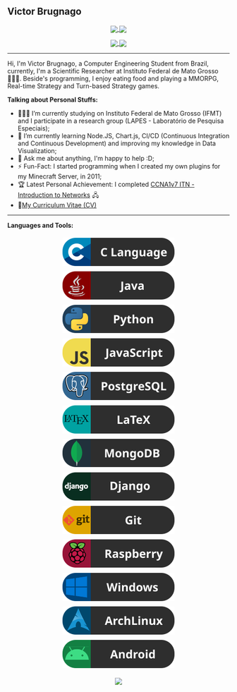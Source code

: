 ## Victor Brugnago
<p align="center">
        <a href="https://github.com/VictorBrugnago/github-readme-stats">
        <img align="center" src="https://github-readme-stats.vercel.app/api?username=VictorBrugnago&show_icons=true&hide_rank=true&count_private=true&hide=stars&theme=onedark&hide_border=true" />
    </a>
    <a href="https://github.com/VictorBrugnago/github-readme-stats">
        <img align="center" src="https://github-readme-stats.vercel.app/api/top-langs/?username=VictorBrugnago&layout=compact&theme=onedark&hide_border=true" />
    </a>
</p>

<p align="center">
    <a href="https://github.com/VictorBrugnago?tab=followers">
        <img align="center" src="https://img.shields.io/github/followers/VictorBrugnago?label=GitHub%20Followers" />
    </a>
    <a href="https://www.linkedin.com/in/joão-victor-brugnago-de-rezende/">
        <img align="center" src="https://img.shields.io/badge/VictorBrugnago-blue?style=flat&logo=Linkedin&logoColor=white&link=https://www.linkedin.com/in/joão-victor-brugnago-de-rezende/" />
    </a>
</p>


---------------------------------------------------------------------------------------------------------------------------------------------------------------------------------
Hi, I'm Victor Brugnago, a Computer Engineering Student from Brazil, currently, I'm a Scientific Researcher at Instituto Federal de Mato Grosso 🙍🏽‍♂️. Beside's programming, I enjoy eating food and playing a MMORPG, Real-time Strategy and Turn-based Strategy games.

**Talking about Personal Stuffs:**

- 👨🏽‍💻 I’m currently studying on Instituto Federal de Mato Grosso (IFMT) and I participate in a research group (LAPES - Laboratório de Pesquisa Especiais);
- 🌱 I’m currently learning Node.JS, Chart.js, CI/CD (Continuous Integration and Continuous Development) and improving my knowledge in Data Visualization;
- 💬 Ask me about anything, I'm happy to help :D;
- ⚡️ Fun-Fact: I started programming when I created my own plugins for my Minecraft Server, in 2011;
- 🏆 Latest Personal Achievement: I completed [CCNA1v7 ITN - Introduction to Networks](https://www.linkedin.com/feed/update/urn:li:activity:6837173083187539968/) 🖧
- 📝[My Curriculum Vitae (CV)](http://lattes.cnpq.br/2439519957293998)

---------------------------------------------------------------------------------------------------------------------------------------------------------------------------------
**Languages and Tools:**  

<p align="center">
    <a href="https://github.com/topics/c">
        <img src="https://raw.githubusercontent.com/VictorBrugnago/VictorBrugnago/update-02/resources/C.svg" alt="C Language" style="vertical-align:top; margin:6px 4px">
    </a>
    <a href="https://www.java.com/">
        <img src="https://raw.githubusercontent.com/VictorBrugnago/VictorBrugnago/update-02/resources/Java.svg" alt="Java" style="vertical-align:top; margin:6px 4px">
    </a>
    <a href="https://www.python.org">
        <img src="https://raw.githubusercontent.com/VictorBrugnago/VictorBrugnago/update-02/resources/Python.svg" alt="Python" style="vertical-align:top; margin:6px 4px">
    </a>
    <a href="https://developer.mozilla.org/en-US/docs/Learn/JavaScript">
        <img src="https://raw.githubusercontent.com/VictorBrugnago/VictorBrugnago/update-02/resources/JavaScript.svg" alt="JavaScript" style="vertical-align:top; margin:6px 4px">
    </a>
    <a href="https://www.postgresql.org">
        <img src="https://raw.githubusercontent.com/VictorBrugnago/VictorBrugnago/update-02/resources/PostgreSQL.svg" alt="Postgre SQL" style="vertical-align:top; margin:6px 4px">
    </a>
    <a href="https://www.latex-project.org">
        <img src="https://raw.githubusercontent.com/VictorBrugnago/VictorBrugnago/update-02/resources/LaTeX.svg" alt="LaTeX" style="vertical-align:top; margin:6px 4px">
    </a>
    <a href="https://www.mongodb.com">
        <img src="https://raw.githubusercontent.com/VictorBrugnago/VictorBrugnago/update-02/resources/MongoDB.svg" alt="MongoDB" style="vertical-align:top; margin:6px 4px">
    </a>
    <a href="https://www.djangoproject.com">
        <img src="https://raw.githubusercontent.com/VictorBrugnago/VictorBrugnago/update-02/resources/Django.svg" alt="Django" style="vertical-align:top; margin:6px 4px">
    </a>
    <a href="https://git-scm.com">
        <img src="https://raw.githubusercontent.com/VictorBrugnago/VictorBrugnago/update-02/resources/Git.svg" alt="Git" style="vertical-align:top; margin:6px 4px">
    </a>
    <a href="https://www.raspberrypi.org">
        <img src="https://raw.githubusercontent.com/VictorBrugnago/VictorBrugnago/update-02/resources/Raspberry.svg" alt="Raspberry PI" style="vertical-align:top; margin:6px 4px">
    </a>
    <a href="https://www.microsoft.com/windows/">
        <img src="https://raw.githubusercontent.com/VictorBrugnago/VictorBrugnago/update-02/resources/Windows.svg" alt="Windows" style="vertical-align:top; margin:6px 4px">
    </a>
    <a href="https://www.archlinux.org">
        <img src="https://raw.githubusercontent.com/VictorBrugnago/VictorBrugnago/update-02/resources/ArchLinux.svg" alt="Arch Linux" style="vertical-align:top; margin:6px 4px">
    </a>
    <a href="https://www.android.com">
        <img src="https://raw.githubusercontent.com/VictorBrugnago/VictorBrugnago/master/resources/Android.svg" alt="Android" style="vertical-align:top; margin:6px 4px">
    </a>
</p>
<p align="center">
<a href="https://github.com/VictorBrugnago/github-readme-streak-stats">
    <img align="center" src="https://github-readme-streak-stats.herokuapp.com/?user=VictorBrugnago&theme=onedark&hide_border=true" />
</a>
</p>
